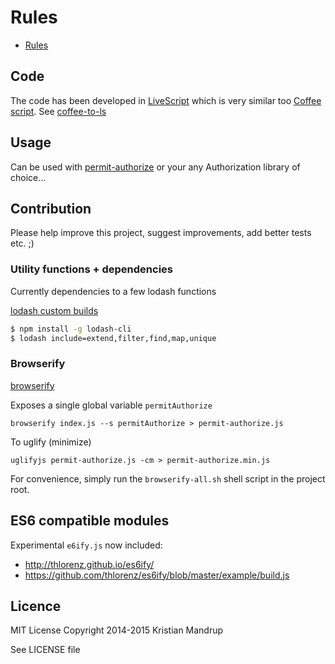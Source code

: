 # Rules

* [Rules](https://github.com/kristianmandrup/permit-authorize/wiki/Rules)

## Code

The code has been developed in [LiveScript](http://livescript.net/) which is very similar too [Coffee script](http://coffeescript.org/).
See [coffee-to-ls](http://livescript.net/#coffee-to-ls)

## Usage

Can be used with [permit-authorize](https://github.com/kristianmandrup/permit-authorize) or your any
Authorization library of choice...

## Contribution

Please help improve this project, suggest improvements, add better tests etc. ;)

### Utility functions + dependencies

Currently dependencies to a few lodash functions

[lodash custom builds](http://lodash.com/custom-builds)

```bash
$ npm install -g lodash-cli
$ lodash include=extend,filter,find,map,unique
```

### Browserify

[browserify](http://browserify.org)

Exposes a single global variable `permitAuthorize`

`browserify index.js --s permitAuthorize > permit-authorize.js`

To uglify (minimize)

`uglifyjs permit-authorize.js -cm > permit-authorize.min.js`

For convenience, simply run the `browserify-all.sh` shell script in the project root.

## ES6 compatible modules

Experimental `e6ify.js` now included:

- http://thlorenz.github.io/es6ify/
- https://github.com/thlorenz/es6ify/blob/master/example/build.js

## Licence

MIT License
Copyright 2014-2015 Kristian Mandrup

See LICENSE file